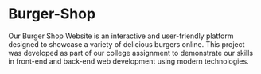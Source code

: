 # Burger-Shop
Our Burger Shop Website is an interactive and user-friendly platform designed to showcase a variety of delicious burgers online. This project was developed as part of our college assignment to demonstrate our skills in front-end and back-end web development using modern technologies.
